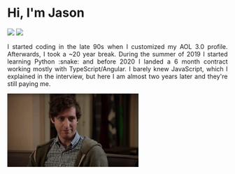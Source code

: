 <div align="justify">
   <h1>Hi, I'm Jason</h1>

   ![](https://github.com/moodyjw/readme/blob/master/generated/overview.svg) ![](https://github.com/moodyjw/readme/blob/master/generated/languages.svg)
   
   <p>I started coding in the late 90s when I customized my AOL 3.0 profile. Afterwards, I took a ~20 year break.
   During the summer of 2019 I started learning Python :snake: and before 2020 I landed a 6 month contract working mostly with TypeScript/Angular. I barely knew    JavaScript, which I explained in the interview, but here I am almost two years later and they're still paying me.</p>
   <img src="https://github.com/MoodyJW/MoodyJW/blob/main/middleditch.gif" width="300">
</div>
